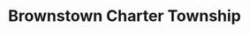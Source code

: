 ---
title: Brownstown Charter Township
url: /brownstown-charter-township/
latitude: 42.166
longitude: -83.267
---